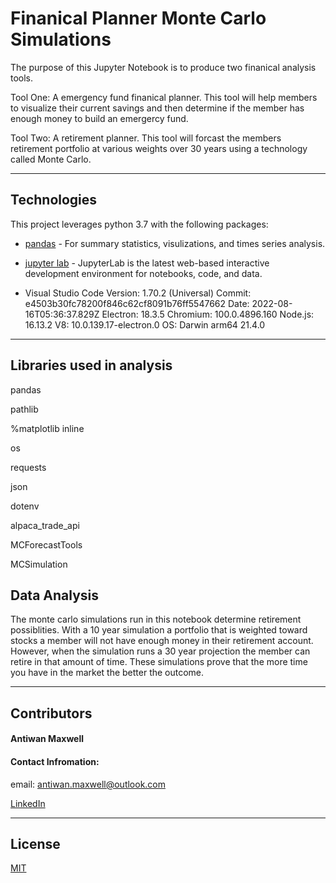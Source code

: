 # Finanical Planner Monte Carlo Simulations

The purpose of this Jupyter Notebook is to produce two finanical analysis tools.

Tool One: A emergency fund finanical planner. This tool will help members to visualize their current savings and then determine if the member has enough money to build an emergercy fund. 

Tool Two: A retirement planner. This tool will forcast the members retirement portfolio at various weights over 30 years using a technology called Monte Carlo.


---

## Technologies

This project leverages python 3.7 with the following packages:

* [pandas](https://pandas.pydata.org/docs/getting_started/install.html) - For summary statistics, visulizations, and times series analysis.
* [jupyter lab](https://jupyter.org/install) - JupyterLab is the latest web-based interactive development environment for notebooks, code, and data.

* Visual Studio Code Version: 1.70.2 (Universal)
Commit: e4503b30fc78200f846c62cf8091b76ff5547662
Date: 2022-08-16T05:36:37.829Z
Electron: 18.3.5
Chromium: 100.0.4896.160
Node.js: 16.13.2
V8: 10.0.139.17-electron.0
OS: Darwin arm64 21.4.0

---

## Libraries used in analysis
pandas

pathlib

%matplotlib inline

os

requests

json

dotenv

alpaca_trade_api

MCForecastTools

MCSimulation



## Data Analysis

The monte carlo simulations run in this notebook determine retirement possiblities. With a 10 year simulation a portfolio that is weighted toward stocks a member will not have enough money in their retirement account. However, when the simulation runs a 30 year projection the member can retire in that amount of time. These simulations prove that the more time you have in the market the better the outcome.



---

## Contributors

#### Antiwan Maxwell
#### Contact Infromation:

email: antiwan.maxwell@outlook.com

[LinkedIn](https://www.linkedin.com/in/antiwan-maxwell-205a11233/)


---

## License

[MIT](/license.txt)
